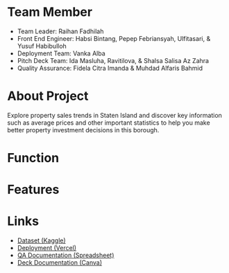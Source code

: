 # Team Member
- Team Leader: Raihan Fadhilah
- Front End Engineer: Habsi Bintang, Pepep Febriansyah, Ulfitasari, & Yusuf Habibulloh
- Deployment Team: Vanka Alba
- Pitch Deck Team: Ida Masluha, Ravitilova, & Shalsa Salisa Az Zahra
- Quality Assurance: Fidela Citra Imanda & Muhdad Alfaris Bahmid

# About Project
Explore property sales trends in Staten Island and discover key information such as average prices and other important statistics to help you make better property investment decisions in this borough.

# Function

# Features

# Links
- [Dataset (Kaggle)](https://www.kaggle.com/datasets/new-york-city/nyc-property-sales/data)
- [Deployment (Vercel)](https://km-feb24-jakarta-12.vercel.app)
- [QA Documentation (Spreadsheet)](https://docs.google.com/spreadsheets/d/1H45aXc90r4cpcZPAqPG-2_iZU0l1S3568SIj389xKmQ/edit?usp=sharing)
- [Deck Documentation (Canva)](https://www.canva.com/design/DAGGHJ7JeB8/xMZKEasFd7a9tCQzEUJWFg/edit?utm_content=DAGGHJ7JeB8&utm_campaign=designshare&utm_medium=link2&utm_source=sharebutton)
